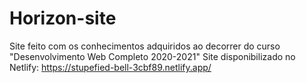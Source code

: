# Horizon-site
Site feito com os conhecimentos adquiridos ao decorrer do curso "Desenvolvimento Web Completo 2020-2021"
Site disponibilizado no Netlify: https://stupefied-bell-3cbf89.netlify.app/
